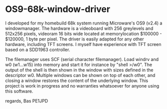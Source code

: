 # OS9-68k-window-driver
I developed for my homebuild 68k system running Microware's OS9 (v2.4) a windowmanager.
The hardware is a videoboard with 256 greylevels and 512x256 pixels, videoram 16 bits wide located at memorylocation $100000 - $120000, 1 byte per pixel. The driver is easily adapted for any other hardware, including TFT screens. I myself have experience with TFT screen based on a SDD1963 controller.

The filemanager uses SCF (serial character filemanager). Load windrv and w0 (w1...w15) into memory and start it for instance by "shell >/w0". The output of the shell is then shown in the window with sizes defined in the descriptor w0. Multiple windows can be shown on top of each other, and closing a window restores the content of the underlying window. This project is work in progress and no warranties whatsoever for anyone using this software.

regards,
Bas PE1JPD
